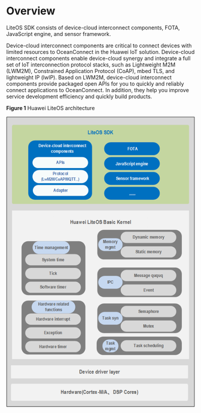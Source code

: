 # Overview  
LiteOS SDK consists of device-cloud interconnect components, FOTA, JavaScript engine, and sensor framework.

Device-cloud interconnect components are critical to connect devices with limited resources to OceanConnect in the Huawei IoT solution. Device-cloud interconnect components enable device-cloud synergy and integrate a full set of IoT interconnection protocol stacks, such as Lightweight M2M \(LWM2M\), Constrained Application Protocol \(CoAP\), mbed TLS, and lightweight IP \(lwIP\). Based on LWM2M, device-cloud interconnect components provide packaged open APIs for you to quickly and reliably connect applications to OceanConnect. In addition, they help you improve service development efficiency and quickly build products.

**Figure  1**  Huawei LiteOS architecture<a name="fig62337060"></a>  


![](./figures/en-us_image_0148335368.png)